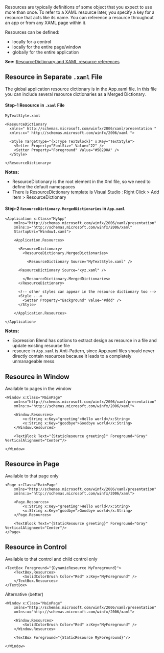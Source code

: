 Resources are typically definitions of some object that you expect to use more than once. To refer to a XAML resource later, you specify a key for a resource that acts like its name. You can reference a resource throughout an app or from any XAML page within it.

Resources can be defined: 
* locally for a control
* locally for the entire page/window
* globally for the entire application

**See:** [ResourceDictionary and XAML resource references](https://docs.microsoft.com/en-us/windows/uwp/design/controls-and-patterns/resourcedictionary-and-xaml-resource-references)

## Resource in Separate `.xaml` File
The global application resource dictionary is in the App.xaml file. In this file you can include several resource dictionaries as a Merged Dictionary.

#### Step-1 Resource in `.xaml` File
`MyTextStyle.xaml`
```
<ResourceDictionary 
  xmlns=" http://schemas.microsoft.com/winfx/2006/xaml/presentation "
  xmlns:x=" http://schemas.microsoft.com/winfx/2006/xaml ">
  
  <Style TargetType="{x:Type TextBlock}" x:Key="TextStyle">
    <Setter Property="FontSize" Value="22" />
    <Setter Property="Foreground" Value="#58290A" />
  </Style>
  
</ResourceDictionary>
```
**Notes:**
* ResourceDictionary is the root element in the Xml file, so we need to define the default namespaces
* There is ResourceDictionary template is Visual Studio : Right Click > Add Item > ResourceDictionary

#### Step-2 `ResourceDictionary.MergedDictionaries` in `App.xaml`
```
<Application x:Class="MyApp"
    xmlns="http://schemas.microsoft.com/winfx/2006/xaml/presentation"
    xmlns:x="http://schemas.microsoft.com/winfx/2006/xaml"
    StartupUri="Window1.xaml">
    
    <Application.Resources>
	
      <ResourceDictionary>
        <ResourceDictionary.MergedDictionaries>
		
          <ResourceDictionary Source="MyTextStyle.xaml" />
	  
	  <ResourceDictionary Source="xyz.xaml" />
		  
        </ResourceDictionary.MergedDictionaries>
      </ResourceDictionary>
	  
      <!-- other styles can appear in the resource dictionary too -->
      <Style ...>
        <Setter Property="Background" Value="#ddd" />
      </Style>
	  
    </Application.Resources>
    
</Application>
```
**Notes:**
* Expression Blend has options to extract design as resource in a file and update existing resource file
* resource in `App.xaml` is Anti-Pattern, since App.xaml files should never directly contain resources because it leads to a completely unmanageable mess

## Resource in Window
Available to pages in the window
```
<Window x:Class="MainPage"
    xmlns="http://schemas.microsoft.com/winfx/2006/xaml/presentation"
    xmlns:x="http://schemas.microsoft.com/winfx/2006/xaml">
    
    <Window.Resources>
        <x:String x:Key="greeting">Hello world</x:String>
        <x:String x:Key="goodbye">Goodbye world</x:String>
    </Window.Resources>

    <TextBlock Text="{StaticResource greeting}" Foreground="Gray" VerticalAlignment="Center"/>

</Window>
```
## Resource in Page
Available to that page only
```
<Page x:Class="MainPage"
    xmlns="http://schemas.microsoft.com/winfx/2006/xaml/presentation"
    xmlns:x="http://schemas.microsoft.com/winfx/2006/xaml">

    <Page.Resources>
        <x:String x:Key="greeting">Hello world</x:String>
        <x:String x:Key="goodbye">Goodbye world</x:String>
    </Page.Resources>

    <TextBlock Text="{StaticResource greeting}" Foreground="Gray" VerticalAlignment="Center"/>
</Page>
```
## Resource in Control
Available to that control and child control only
```
<TextBox Foreground="{DynamicResource MyForeground}">
    <TextBox.Resources>
        <SolidColorBrush Color="Red" x:Key="MyForeground" />
    </TextBox.Resources>
</TextBox>
```
Alternative (better)
```
<Window x:Class="MainPage"
    xmlns="http://schemas.microsoft.com/winfx/2006/xaml/presentation"
    xmlns:x="http://schemas.microsoft.com/winfx/2006/xaml">
	
    <Window.Resources>
        <SolidColorBrush Color="Red" x:Key="MyForeground" />
    </Window.Resources>

    <TextBox Foreground="{StaticResource MyForeground}"/>
	
</Window>
```






